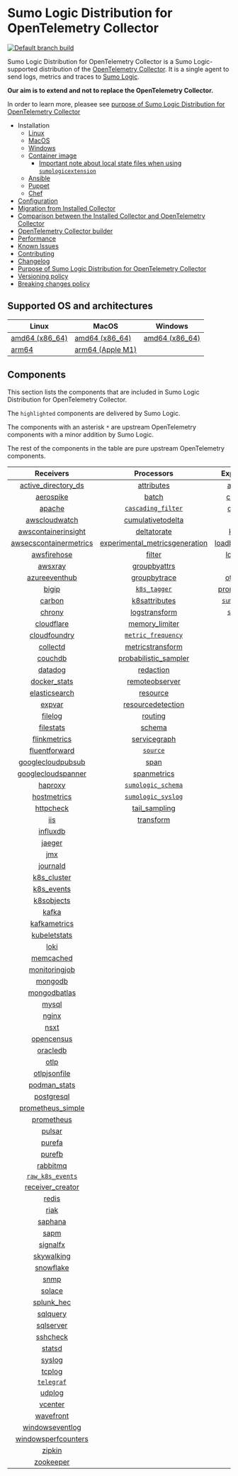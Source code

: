 # Sumo Logic Distribution for OpenTelemetry Collector

[![Default branch build](https://github.com/SumoLogic/sumologic-otel-collector/actions/workflows/dev_builds.yml/badge.svg)](https://github.com/SumoLogic/sumologic-otel-collector/actions/workflows/dev_builds.yml)

Sumo Logic Distribution for OpenTelemetry Collector is a Sumo Logic-supported distribution of the [OpenTelemetry Collector][otc_link].
It is a single agent to send logs, metrics and traces to [Sumo Logic][sumologic].

**Our aim is to extend and not to replace the OpenTelemetry Collector.**

In order to learn more, pleasee see [purpose of Sumo Logic Distribution for OpenTelemetry Collector][purpose]

[otc_link]: https://github.com/open-telemetry/opentelemetry-collector
[sumologic]: https://www.sumologic.com

- Installation
  - [Linux][linux_installation]
  - [MacOS][macos_installation]
  - [Windows][windows_installation]
  - [Container image](/docs/installation.md#container-image)
    - [Important note about local state files when using `sumologicextension`](/docs/installation.md#important-note-about-local-state-files-when-using-sumologicextension)
  - [Ansible](/docs/installation.md#ansible)
  - [Puppet](/docs/installation.md#puppet)
  - [Chef](/docs/installation.md#chef)
- [Configuration](docs/configuration.md)
- [Migration from Installed Collector](docs/migration.md)
- [Comparison between the Installed Collector and OpenTelemetry Collector](docs/comparison.md)
- [OpenTelemetry Collector builder](./otelcolbuilder/README.md)
- [Performance]
- [Known Issues][known issues]
- [Contributing](./CONTRIBUTING.md)
- [Changelog](./CHANGELOG.md)
- [Purpose of Sumo Logic Distribution for OpenTelemetry Collector][purpose]
- [Versioning policy][versioning]
- [Breaking changes policy][breaking]

[linux_installation]: https://help.sumologic.com/docs/send-data/opentelemetry-collector/install-collector-linux/
[macos_installation]: https://help.sumologic.com/docs/send-data/opentelemetry-collector/install-collector-macos/
[windows_installation]: https://help.sumologic.com/docs/send-data/opentelemetry-collector/install-collector-windows/
[performance]: https://help.sumologic.com/docs/send-data/opentelemetry-collector/#performance
[known issues]: https://help.sumologic.com/docs/send-data/opentelemetry-collector/troubleshooting-faq/#known-issues
[purpose]: https://help.sumologic.com/docs/send-data/opentelemetry-collector/sumo-logic-opentelemetry-vs-opentelemetry-upstream-relationship/
[versioning]: https://help.sumologic.com/docs/send-data/opentelemetry-collector/sumo-logic-opentelemetry-vs-opentelemetry-upstream-relationship/#versioning-policy
[breaking]: https://help.sumologic.com/docs/send-data/opentelemetry-collector/sumo-logic-opentelemetry-vs-opentelemetry-upstream-relationship/#versioning-policy

## Supported OS and architectures

| Linux                         | MacOS                         | Windows                     |
|-------------------------------|-------------------------------|-----------------------------|
| [amd64 (x86_64)][linux_amd64] | [amd64 (x86_64)][mac_amd64]   | [amd64 (x86_64)][win_amd64] |
| [arm64][linux_arm64]          | [arm64 (Apple M1)][mac_arm64] |                             |

[linux_amd64]: ./docs/installation.md#linux-on-amd64-x86-64
[linux_arm64]: ./docs/installation.md#linux-on-arm64
[mac_amd64]: ./docs/installation.md#macos-on-amd64-x86-64
[mac_arm64]: ./docs/installation.md#macos-on-arm64-apple-m1-x86-64
[win_amd64]: ./docs/installation.md#windows

## Components

This section lists the components that are included in Sumo Logic Distribution for OpenTelemetry Collector.

The `highlighted` components are delivered by Sumo Logic.

The components with an asterisk `*` are upstream OpenTelemetry components with a minor addition by Sumo Logic.

The rest of the components in the table are pure upstream OpenTelemetry components.

|                        Receivers                         |                          Processors                          |               Exporters                |                  Extensions                  |              Connectors               |
|:--------------------------------------------------------:|:------------------------------------------------------------:|:--------------------------------------:|:--------------------------------------------:|:-------------------------------------:|
|     [active_directory_ds][activedirectorydsreceiver]     |              [attributes][attributesprocessor]               |         [awss3][awss3exporter]         |       [asapclient][asapauthextension]        |      [forward][forwardconnector]      |
|              [aerospike][aerospikereceiver]              |                   [batch][batchprocessor]                    |        [carbon][carbonexporter]        |             [awsproxy][awsproxy]             |        [count][countconnector]        |
|                 [apache][apachereceiver]                 |        [`cascading_filter`][cascadingfilterprocessor]        |         [debug][debugexporter]         |       [basicauth][basicauthextension]        |      [routing][routingconnector]      |
|          [awscloudwatch][awscloudwatchreceiver]          |       [cumulativetodelta][cumulativetodeltaprocessor]        |          [file][fileexporter]          | [bearertokenauth][bearertokenauthextension]  | [servicegraph][servicegraphconnector] |
|    [awscontainerinsight][awscontainerinsightreceiver]    |             [deltatorate][deltatorateprocessor]              |         [kafka][kafkaexporter]         |           [db_storage][dbstorage]            |  [spanmetrics][spanmetricsconnector]  |
| [awsecscontainermetrics][awsecscontainermetricsreceiver] | [experimental_metricsgeneration][metricsgenerationprocessor] | [loadbalancing][loadbalancingexporter] |      [docker_observer][dockerobserver]       |                                       |
|            [awsfirehose][awsfirehosereceiver]            |                  [filter][filterprocessor]                   |       [logging][loggingexporter]       |         [ecs_observer][ecsobserver]          |                                       |
|                [awsxray][awsxrayreceiver]                |            [groupbyattrs][groupbyattrsprocessor]             |          [otlp][otlpexporter]          |     [ecs_task_observer][ecstaskobserver]     |                                       |
|          [azureeventhub][azureeventhubreceiver]          |            [groupbytrace][groupbytraceprocessor]             |      [otlphttp][otlphttpexporter]      |         [file_storage][filestorage]          |                                       |
|                  [bigip][bigipreceiver]                  |                 [`k8s_tagger`][k8sprocessor]                 |    [prometheus][prometheusexporter]    |   [headerssetter][headerssetterextension]    |                                       |
|                 [carbon][carbonreceiver]                 |           [k8sattributes][k8sattributesprocessor]            |    [`sumologic`][sumologicexporter]    |     [health_check][healthcheckextension]     |                                       |
|                 [chrony][chronyreceiver]                 |           [logstransform][logstransformprocessor]            |       [`syslog`][syslogexporter]       |        [host_observer][hostobserver]         |                                       |
|             [cloudflare][cloudflarereceiver]             |           [memory_limiter][memorylimiterprocessor]           |                                        |       [http_forwarder][httpforwarder]        |                                       |
|           [cloudfoundry][cloudfoundryreceiver]           |        [`metric_frequency`][metricfrequencyprocessor]        |                                        | [jaegerremotesampling][jaegerremotesampling] |                                       |
|               [collectd][collectdreceiver]               |        [metricstransform][metricstransformprocessor]         |                                        |         [k8s_observer][k8sobserver]          |                                       |
|                [couchdb][couchdbreceiver]                |    [probabilistic_sampler][probabilisticsamplerprocessor]    |                                        |      [memory_ballast][ballastextension]      |                                       |
|                [datadog][datadogreceiver]                |               [redaction][redactionprocessor]                |                                        |  [oauth2client][oauth2clientauthextension]   |                                       |
|           [docker_stats][dockerstatsreceiver]            |          [remoteobserver][remoteobserverprocessor]           |                                        |          [oidc][oidcauthextension]           |                                       |
|          [elasticsearch][elasticsearchreceiver]          |                [resource][resourceprocessor]                 |                                        |           [pprof][pprofextension]            |                                       |
|                 [expvar][expvarreceiver]                 |       [resourcedetection][resourcedetectionprocessor]        |                                        |       [sigv4auth][sigv4authextension]        |                                       |
|                [filelog][filelogreceiver]                |                 [routing][routingprocessor]                  |                                        |      [`sumologic`][sumologicextension]       |                                       |
|              [filestats][filestatsreceiver]              |                  [schema][schemaprocessor]                   |                                        |          [zpages][zpagesextension]           |                                       |
|           [flinkmetrics][flinkmetricsreceiver]           |            [servicegraph][servicegraphprocessor]             |                                        |                                              |                                       |
|          [fluentforward][fluentforwardreceiver]          |                 [`source`][sourceprocessor]                  |                                        |                                              |                                       |
|      [googlecloudpubsub][googlecloudpubsubreceiver]      |                    [span][spanprocessor]                     |                                        |                                              |                                       |
|     [googlecloudspanner][googlecloudspannerreceiver]     |             [spanmetrics][spanmetricsprocessor]              |                                        |                                              |                                       |
|                [haproxy][haproxyreceiver]                |        [`sumologic_schema`][sumologicschemaprocessor]        |                                        |                                              |                                       |
|            [hostmetrics][hostmetricsreceiver]            |        [`sumologic_syslog`][sumologicsyslogprocessor]        |                                        |                                              |                                       |
|              [httpcheck][httpcheckreceiver]              |            [tail_sampling][tailsamplingprocessor]            |                                        |                                              |                                       |
|                    [iis][iisreceiver]                    |               [transform][transformprocessor]                |                                        |                                              |                                       |
|               [influxdb][influxdbreceiver]               |                                                              |                                        |                                              |                                       |
|                 [jaeger][jaegerreceiver]                 |                                                              |                                        |                                              |                                       |
|                    [jmx][jmxreceiver]                    |                                                              |                                        |                                              |                                       |
|               [journald][journaldreceiver]               |                                                              |                                        |                                              |                                       |
|            [k8s_cluster][k8sclusterreceiver]             |                                                              |                                        |                                              |                                       |
|             [k8s_events][k8seventsreceiver]              |                                                              |                                        |                                              |                                       |
|             [k8sobjects][k8sobjectsreceiver]             |                                                              |                                        |                                              |                                       |
|                  [kafka][kafkareceiver]                  |                                                              |                                        |                                              |                                       |
|           [kafkametrics][kafkametricsreceiver]           |                                                              |                                        |                                              |                                       |
|           [kubeletstats][kubeletstatsreceiver]           |                                                              |                                        |                                              |                                       |
|                   [loki][lokireceiver]                   |                                                              |                                        |                                              |                                       |
|              [memcached][memcachedreceiver]              |                                                              |                                        |                                              |                                       |
|          [monitoringjob][monitoringjobreceiver]          |                                                              |                                        |                                              |                                       |
|                [mongodb][mongodbreceiver]                |                                                              |                                        |                                              |                                       |
|           [mongodbatlas][mongodbatlasreceiver]           |                                                              |                                        |                                              |                                       |
|                  [mysql][mysqlreceiver]                  |                                                              |                                        |                                              |                                       |
|                  [nginx][nginxreceiver]                  |                                                              |                                        |                                              |                                       |
|                   [nsxt][nsxtreceiver]                   |                                                              |                                        |                                              |                                       |
|             [opencensus][opencensusreceiver]             |                                                              |                                        |                                              |                                       |
|               [oracledb][oracledbreceiver]               |                                                              |                                        |                                              |                                       |
|                   [otlp][otlpreceiver]                   |                                                              |                                        |                                              |                                       |
|           [otlpjsonfile][otlpjsonfilereceiver]           |                                                              |                                        |                                              |                                       |
|              [podman_stats][podmanreceiver]              |                                                              |                                        |                                              |                                       |
|             [postgresql][postgresqlreceiver]             |                                                              |                                        |                                              |                                       |
|      [prometheus_simple][simpleprometheusreceiver]       |                                                              |                                        |                                              |                                       |
|             [prometheus][prometheusreceiver]             |                                                              |                                        |                                              |                                       |
|                 [pulsar][pulsarreceiver]                 |                                                              |                                        |                                              |                                       |
|                 [purefa][purefareceiver]                 |                                                              |                                        |                                              |                                       |
|                 [purefb][purefbreceiver]                 |                                                              |                                        |                                              |                                       |
|               [rabbitmq][rabbitmqreceiver]               |                                                              |                                        |                                              |                                       |
|         [`raw_k8s_events`][rawk8seventsreceiver]         |                                                              |                                        |                                              |                                       |
|           [receiver_creator][receivercreator]            |                                                              |                                        |                                              |                                       |
|                  [redis][redisreceiver]                  |                                                              |                                        |                                              |                                       |
|                   [riak][riakreceiver]                   |                                                              |                                        |                                              |                                       |
|                [saphana][saphanareceiver]                |                                                              |                                        |                                              |                                       |
|                   [sapm][sapmreceiver]                   |                                                              |                                        |                                              |                                       |
|               [signalfx][signalfxreceiver]               |                                                              |                                        |                                              |                                       |
|             [skywalking][skywalkingreceiver]             |                                                              |                                        |                                              |                                       |
|              [snowflake][snowflakereceiver]              |                                                              |                                        |                                              |                                       |
|                   [snmp][snmpreceiver]                   |                                                              |                                        |                                              |                                       |
|                 [solace][solacereceiver]                 |                                                              |                                        |                                              |                                       |
|             [splunk_hec][splunkhecreceiver]              |                                                              |                                        |                                              |                                       |
|               [sqlquery][sqlqueryreceiver]               |                                                              |                                        |                                              |                                       |
|              [sqlserver][sqlserverreceiver]              |                                                              |                                        |                                              |                                       |
|               [sshcheck][sshcheckreceiver]               |                                                              |                                        |                                              |                                       |
|                 [statsd][statsdreceiver]                 |                                                              |                                        |                                              |                                       |
|                 [syslog][syslogreceiver]                 |                                                              |                                        |                                              |                                       |
|                 [tcplog][tcplogreceiver]                 |                                                              |                                        |                                              |                                       |
|              [`telegraf`][telegrafreceiver]              |                                                              |                                        |                                              |                                       |
|                 [udplog][udplogreceiver]                 |                                                              |                                        |                                              |                                       |
|                [vcenter][vcenterreceiver]                |                                                              |                                        |                                              |                                       |
|              [wavefront][wavefrontreceiver]              |                                                              |                                        |                                              |                                       |
|        [windowseventlog][windowseventlogreceiver]        |                                                              |                                        |                                              |                                       |
|    [windowsperfcounters][windowsperfcountersreceiver]    |                                                              |                                        |                                              |                                       |
|                 [zipkin][zipkinreceiver]                 |                                                              |                                        |                                              |                                       |
|              [zookeeper][zookeeperreceiver]              |                                                              |                                        |                                              |                                       |

[activedirectorydsreceiver]: https://github.com/open-telemetry/opentelemetry-collector-contrib/tree/v0.87.0/receiver/activedirectorydsreceiver
[aerospikereceiver]: https://github.com/open-telemetry/opentelemetry-collector-contrib/tree/v0.87.0/receiver/aerospikereceiver
[apachereceiver]: https://github.com/open-telemetry/opentelemetry-collector-contrib/tree/v0.87.0/receiver/apachereceiver
[awscloudwatchreceiver]: https://github.com/open-telemetry/opentelemetry-collector-contrib/tree/v0.87.0/receiver/awscloudwatchreceiver
[awscontainerinsightreceiver]: https://github.com/open-telemetry/opentelemetry-collector-contrib/tree/v0.87.0/receiver/awscontainerinsightreceiver
[awsecscontainermetricsreceiver]: https://github.com/open-telemetry/opentelemetry-collector-contrib/tree/v0.87.0/receiver/awsecscontainermetricsreceiver
[awsfirehosereceiver]: https://github.com/open-telemetry/opentelemetry-collector-contrib/tree/v0.87.0/receiver/awsfirehosereceiver
[awsxrayreceiver]: https://github.com/open-telemetry/opentelemetry-collector-contrib/tree/v0.87.0/receiver/awsxrayreceiver
[azureeventhubreceiver]: https://github.com/open-telemetry/opentelemetry-collector-contrib/tree/v0.87.0/receiver/azureeventhubreceiver
[bigipreceiver]: https://github.com/open-telemetry/opentelemetry-collector-contrib/tree/v0.87.0/receiver/bigipreceiver
[carbonreceiver]: https://github.com/open-telemetry/opentelemetry-collector-contrib/tree/v0.87.0/receiver/carbonreceiver
[chronyreceiver]: https://github.com/open-telemetry/opentelemetry-collector-contrib/tree/v0.87.0/receiver/chronyreceiver
[cloudfoundryreceiver]: https://github.com/open-telemetry/opentelemetry-collector-contrib/tree/v0.87.0/receiver/cloudfoundryreceiver
[cloudflarereceiver]: https://github.com/open-telemetry/opentelemetry-collector-contrib/tree/v0.87.0/receiver/cloudflarereceiver
[collectdreceiver]: https://github.com/open-telemetry/opentelemetry-collector-contrib/tree/v0.87.0/receiver/collectdreceiver
[couchdbreceiver]: https://github.com/open-telemetry/opentelemetry-collector-contrib/tree/v0.87.0/receiver/couchdbreceiver
[datadogreceiver]: https://github.com/open-telemetry/opentelemetry-collector-contrib/tree/v0.87.0/receiver/datadogreceiver
[dockerstatsreceiver]: https://github.com/open-telemetry/opentelemetry-collector-contrib/tree/v0.87.0/receiver/dockerstatsreceiver
[elasticsearchreceiver]: https://github.com/open-telemetry/opentelemetry-collector-contrib/tree/v0.87.0/receiver/elasticsearchreceiver
[expvarreceiver]: https://github.com/open-telemetry/opentelemetry-collector-contrib/tree/v0.87.0/receiver/expvarreceiver
[filelogreceiver]: https://github.com/open-telemetry/opentelemetry-collector-contrib/tree/v0.87.0/receiver/filelogreceiver
[filestatsreceiver]: https://github.com/open-telemetry/opentelemetry-collector-contrib/tree/v0.87.0/receiver/filestatsreceiver
[flinkmetricsreceiver]: https://github.com/open-telemetry/opentelemetry-collector-contrib/tree/v0.87.0/receiver/flinkmetricsreceiver
[fluentforwardreceiver]: https://github.com/open-telemetry/opentelemetry-collector-contrib/tree/v0.87.0/receiver/fluentforwardreceiver
[googlecloudpubsubreceiver]: https://github.com/open-telemetry/opentelemetry-collector-contrib/tree/v0.87.0/receiver/googlecloudpubsubreceiver
[googlecloudspannerreceiver]: https://github.com/open-telemetry/opentelemetry-collector-contrib/tree/v0.87.0/receiver/googlecloudspannerreceiver
[haproxyreceiver]: https://github.com/open-telemetry/opentelemetry-collector-contrib/tree/v0.87.0/receiver/haproxyreceiver
[hostmetricsreceiver]: https://github.com/open-telemetry/opentelemetry-collector-contrib/tree/v0.87.0/receiver/hostmetricsreceiver
[httpcheckreceiver]: https://github.com/open-telemetry/opentelemetry-collector-contrib/tree/v0.87.0/receiver/httpcheckreceiver
[iisreceiver]: https://github.com/open-telemetry/opentelemetry-collector-contrib/tree/v0.87.0/receiver/iisreceiver
[influxdbreceiver]: https://github.com/open-telemetry/opentelemetry-collector-contrib/tree/v0.87.0/receiver/influxdbreceiver
[jaegerreceiver]: https://github.com/open-telemetry/opentelemetry-collector-contrib/tree/v0.87.0/receiver/jaegerreceiver
[jmxreceiver]: https://github.com/open-telemetry/opentelemetry-collector-contrib/tree/v0.87.0/receiver/jmxreceiver
[journaldreceiver]: https://github.com/open-telemetry/opentelemetry-collector-contrib/tree/v0.87.0/receiver/journaldreceiver
[k8sclusterreceiver]: https://github.com/open-telemetry/opentelemetry-collector-contrib/tree/v0.87.0/receiver/k8sclusterreceiver
[k8seventsreceiver]: https://github.com/open-telemetry/opentelemetry-collector-contrib/tree/v0.87.0/receiver/k8seventsreceiver
[k8sobjectsreceiver]: https://github.com/open-telemetry/opentelemetry-collector-contrib/tree/v0.87.0/receiver/k8sobjectsreceiver
[kafkareceiver]: https://github.com/open-telemetry/opentelemetry-collector-contrib/tree/v0.87.0/receiver/kafkareceiver
[kafkametricsreceiver]: https://github.com/open-telemetry/opentelemetry-collector-contrib/tree/v0.87.0/receiver/kafkametricsreceiver
[kubeletstatsreceiver]: https://github.com/open-telemetry/opentelemetry-collector-contrib/tree/v0.87.0/receiver/kubeletstatsreceiver
[lokireceiver]: https://github.com/open-telemetry/opentelemetry-collector-contrib/tree/v0.87.0/receiver/lokireceiver
[memcachedreceiver]: https://github.com/open-telemetry/opentelemetry-collector-contrib/tree/v0.87.0/receiver/memcachedreceiver
[monitoringjobreceiver]: ./pkg/receiver/jobreceiver
[mongodbreceiver]: https://github.com/open-telemetry/opentelemetry-collector-contrib/tree/v0.87.0/receiver/mongodbreceiver
[mongodbatlasreceiver]: https://github.com/open-telemetry/opentelemetry-collector-contrib/tree/v0.87.0/receiver/mongodbatlasreceiver
[mysqlreceiver]: https://github.com/open-telemetry/opentelemetry-collector-contrib/tree/v0.87.0/receiver/mysqlreceiver
[nginxreceiver]: https://github.com/open-telemetry/opentelemetry-collector-contrib/tree/v0.87.0/receiver/nginxreceiver
[nsxtreceiver]: https://github.com/open-telemetry/opentelemetry-collector-contrib/tree/v0.87.0/receiver/nsxtreceiver
[opencensusreceiver]: https://github.com/open-telemetry/opentelemetry-collector-contrib/tree/v0.87.0/receiver/opencensusreceiver
[oracledbreceiver]: https://github.com/open-telemetry/opentelemetry-collector-contrib/tree/v0.87.0/receiver/oracledbreceiver
[otlpreceiver]: https://github.com/open-telemetry/opentelemetry-collector/tree/v0.87.0/receiver/otlpreceiver
[otlpjsonfilereceiver]: https://github.com/open-telemetry/opentelemetry-collector-contrib/tree/v0.87.0/receiver/otlpjsonfilereceiver
[podmanreceiver]: https://github.com/open-telemetry/opentelemetry-collector-contrib/tree/v0.87.0/receiver/podmanreceiver
[postgresqlreceiver]: https://github.com/open-telemetry/opentelemetry-collector-contrib/tree/v0.87.0/receiver/postgresqlreceiver
[simpleprometheusreceiver]: https://github.com/open-telemetry/opentelemetry-collector-contrib/tree/v0.87.0/receiver/simpleprometheusreceiver
[prometheusreceiver]: https://github.com/open-telemetry/opentelemetry-collector-contrib/tree/v0.87.0/receiver/prometheusreceiver
[pulsarreceiver]: https://github.com/open-telemetry/opentelemetry-collector-contrib/tree/v0.87.0/receiver/pulsarreceiver
[purefareceiver]: https://github.com/open-telemetry/opentelemetry-collector-contrib/tree/v0.87.0/receiver/purefareceiver
[purefbreceiver]: https://github.com/open-telemetry/opentelemetry-collector-contrib/tree/v0.87.0/receiver/purefbreceiver
[rabbitmqreceiver]: https://github.com/open-telemetry/opentelemetry-collector-contrib/tree/v0.87.0/receiver/rabbitmqreceiver
[rawk8seventsreceiver]: ./pkg/receiver/rawk8seventsreceiver
[receivercreator]: https://github.com/open-telemetry/opentelemetry-collector-contrib/tree/v0.87.0/receiver/receivercreator
[redisreceiver]: https://github.com/open-telemetry/opentelemetry-collector-contrib/tree/v0.87.0/receiver/redisreceiver
[riakreceiver]: https://github.com/open-telemetry/opentelemetry-collector-contrib/tree/v0.87.0/receiver/riakreceiver
[saphanareceiver]: https://github.com/open-telemetry/opentelemetry-collector-contrib/tree/v0.87.0/receiver/saphanareceiver
[sapmreceiver]: https://github.com/open-telemetry/opentelemetry-collector-contrib/tree/v0.87.0/receiver/sapmreceiver
[signalfxreceiver]: https://github.com/open-telemetry/opentelemetry-collector-contrib/tree/v0.87.0/receiver/signalfxreceiver
[skywalkingreceiver]: https://github.com/open-telemetry/opentelemetry-collector-contrib/tree/v0.87.0/receiver/skywalkingreceiver
[snmpreceiver]: https://github.com/open-telemetry/opentelemetry-collector-contrib/tree/v0.87.0/receiver/snmpreceiver
[snowflakereceiver]: https://github.com/open-telemetry/opentelemetry-collector-contrib/tree/v0.87.0/receiver/snowflakereceiver
[solacereceiver]: https://github.com/open-telemetry/opentelemetry-collector-contrib/tree/v0.87.0/receiver/solacereceiver
[splunkhecreceiver]: https://github.com/open-telemetry/opentelemetry-collector-contrib/tree/v0.87.0/receiver/splunkhecreceiver
[sqlqueryreceiver]: https://github.com/open-telemetry/opentelemetry-collector-contrib/tree/v0.87.0/receiver/sqlqueryreceiver
[sqlserverreceiver]: https://github.com/open-telemetry/opentelemetry-collector-contrib/tree/v0.87.0/receiver/sqlserverreceiver
[sshcheckreceiver]: https://github.com/open-telemetry/opentelemetry-collector-contrib/tree/v0.87.0/receiver/sshcheckreceiver
[statsdreceiver]: https://github.com/open-telemetry/opentelemetry-collector-contrib/tree/v0.87.0/receiver/statsdreceiver
[syslogreceiver]: https://github.com/open-telemetry/opentelemetry-collector-contrib/tree/v0.87.0/receiver/syslogreceiver
[tcplogreceiver]: https://github.com/open-telemetry/opentelemetry-collector-contrib/tree/v0.87.0/receiver/tcplogreceiver
[telegrafreceiver]: ./pkg/receiver/telegrafreceiver
[udplogreceiver]: https://github.com/open-telemetry/opentelemetry-collector-contrib/tree/v0.87.0/receiver/udplogreceiver
[vcenterreceiver]: https://github.com/open-telemetry/opentelemetry-collector-contrib/tree/v0.87.0/receiver/vcenterreceiver
[wavefrontreceiver]: https://github.com/open-telemetry/opentelemetry-collector-contrib/tree/v0.87.0/receiver/wavefrontreceiver
[windowseventlogreceiver]: https://github.com/open-telemetry/opentelemetry-collector-contrib/tree/v0.87.0/receiver/windowseventlogreceiver
[windowsperfcountersreceiver]: https://github.com/open-telemetry/opentelemetry-collector-contrib/tree/v0.87.0/receiver/windowsperfcountersreceiver
[zipkinreceiver]: https://github.com/open-telemetry/opentelemetry-collector-contrib/tree/v0.87.0/receiver/zipkinreceiver
[zookeeperreceiver]: https://github.com/open-telemetry/opentelemetry-collector-contrib/tree/v0.87.0/receiver/zookeeperreceiver

[attributesprocessor]: https://github.com/open-telemetry/opentelemetry-collector-contrib/tree/v0.87.0/processor/attributesprocessor
[batchprocessor]: https://github.com/open-telemetry/opentelemetry-collector/tree/v0.87.0/processor/batchprocessor
[cascadingfilterprocessor]: ./pkg/processor/cascadingfilterprocessor
[cumulativetodeltaprocessor]: https://github.com/open-telemetry/opentelemetry-collector-contrib/tree/v0.87.0/processor/cumulativetodeltaprocessor
[deltatorateprocessor]: https://github.com/open-telemetry/opentelemetry-collector-contrib/tree/v0.87.0/processor/deltatorateprocessor
[metricsgenerationprocessor]: https://github.com/open-telemetry/opentelemetry-collector-contrib/tree/v0.87.0/processor/metricsgenerationprocessor
[filterprocessor]: https://github.com/open-telemetry/opentelemetry-collector-contrib/tree/v0.87.0/processor/filterprocessor
[groupbyattrsprocessor]: https://github.com/open-telemetry/opentelemetry-collector-contrib/tree/v0.87.0/processor/groupbyattrsprocessor
[groupbytraceprocessor]: https://github.com/open-telemetry/opentelemetry-collector-contrib/tree/v0.87.0/processor/groupbytraceprocessor
[k8sprocessor]: ./pkg/processor/k8sprocessor
[k8sattributesprocessor]: https://github.com/open-telemetry/opentelemetry-collector-contrib/tree/v0.87.0/processor/k8sattributesprocessor
[logstransformprocessor]: https://github.com/open-telemetry/opentelemetry-collector-contrib/tree/v0.87.0/processor/logstransformprocessor
[memorylimiterprocessor]: https://github.com/open-telemetry/opentelemetry-collector/tree/v0.87.0/processor/memorylimiterprocessor
[metricfrequencyprocessor]: ./pkg/processor/metricfrequencyprocessor
[metricstransformprocessor]: https://github.com/open-telemetry/opentelemetry-collector-contrib/tree/v0.87.0/processor/metricstransformprocessor
[probabilisticsamplerprocessor]: https://github.com/open-telemetry/opentelemetry-collector-contrib/tree/v0.87.0/processor/probabilisticsamplerprocessor
[redactionprocessor]: https://github.com/open-telemetry/opentelemetry-collector-contrib/tree/v0.87.0/processor/redactionprocessor
[remoteobserverprocessor]: https://github.com/open-telemetry/opentelemetry-collector-contrib/tree/v0.87.0/processor/remoteobserverprocessor
[resourceprocessor]: https://github.com/open-telemetry/opentelemetry-collector-contrib/tree/v0.87.0/processor/resourceprocessor
[resourcedetectionprocessor]: https://github.com/open-telemetry/opentelemetry-collector-contrib/tree/v0.87.0/processor/resourcedetectionprocessor
[routingprocessor]: https://github.com/open-telemetry/opentelemetry-collector-contrib/tree/v0.87.0/processor/routingprocessor
[schemaprocessor]: https://github.com/open-telemetry/opentelemetry-collector-contrib/tree/v0.87.0/processor/schemaprocessor
[servicegraphprocessor]: https://github.com/open-telemetry/opentelemetry-collector-contrib/tree/v0.87.0/processor/servicegraphprocessor
[sourceprocessor]: ./pkg/processor/sourceprocessor
[spanprocessor]: https://github.com/open-telemetry/opentelemetry-collector-contrib/tree/v0.87.0/processor/spanprocessor
[spanmetricsprocessor]: https://github.com/open-telemetry/opentelemetry-collector-contrib/tree/v0.87.0/processor/spanmetricsprocessor
[sumologicschemaprocessor]: ./pkg/processor/sumologicschemaprocessor
[sumologicsyslogprocessor]: ./pkg/processor/sumologicsyslogprocessor
[tailsamplingprocessor]: https://github.com/open-telemetry/opentelemetry-collector-contrib/tree/v0.87.0/processor/tailsamplingprocessor
[transformprocessor]: https://github.com/open-telemetry/opentelemetry-collector-contrib/tree/v0.87.0/processor/transformprocessor

[awss3exporter]: https://github.com/open-telemetry/opentelemetry-collector-contrib/tree/v0.87.0/exporter/awss3exporter
[carbonexporter]: https://github.com/open-telemetry/opentelemetry-collector-contrib/tree/v0.87.0/exporter/carbonexporter
[debugexporter]: https://github.com/open-telemetry/opentelemetry-collector/tree/v0.87.0/exporter/debugexporter
[fileexporter]: https://github.com/open-telemetry/opentelemetry-collector-contrib/tree/v0.87.0/exporter/fileexporter
[kafkaexporter]: https://github.com/open-telemetry/opentelemetry-collector-contrib/tree/v0.87.0/exporter/kafkaexporter
[loadbalancingexporter]: https://github.com/open-telemetry/opentelemetry-collector-contrib/tree/v0.87.0/exporter/loadbalancingexporter
[loggingexporter]: https://github.com/open-telemetry/opentelemetry-collector/tree/v0.87.0/exporter/loggingexporter
[otlpexporter]: https://github.com/open-telemetry/opentelemetry-collector/tree/v0.87.0/exporter/otlpexporter
[otlphttpexporter]: https://github.com/open-telemetry/opentelemetry-collector/tree/v0.87.0/exporter/otlphttpexporter
[prometheusexporter]: https://github.com/open-telemetry/opentelemetry-collector-contrib/tree/v0.87.0/exporter/prometheusexporter
[sumologicexporter]: ./pkg/exporter/sumologicexporter
[syslogexporter]: ./pkg/exporter/syslogexporter

[asapauthextension]: https://github.com/open-telemetry/opentelemetry-collector-contrib/tree/v0.87.0/extension/asapauthextension
[awsproxy]: https://github.com/open-telemetry/opentelemetry-collector-contrib/tree/v0.87.0/extension/awsproxy
[basicauthextension]: https://github.com/open-telemetry/opentelemetry-collector-contrib/tree/v0.87.0/extension/basicauthextension
[bearertokenauthextension]: https://github.com/open-telemetry/opentelemetry-collector-contrib/tree/v0.87.0/extension/bearertokenauthextension
[dbstorage]: https://github.com/open-telemetry/opentelemetry-collector-contrib/tree/v0.87.0/extension/storage/dbstorage
[dockerobserver]: https://github.com/open-telemetry/opentelemetry-collector-contrib/tree/v0.87.0/extension/observer/dockerobserver
[ecsobserver]: https://github.com/open-telemetry/opentelemetry-collector-contrib/tree/v0.87.0/extension/observer/ecsobserver
[ecstaskobserver]: https://github.com/open-telemetry/opentelemetry-collector-contrib/tree/v0.87.0/extension/observer/ecstaskobserver
[filestorage]: https://github.com/open-telemetry/opentelemetry-collector-contrib/tree/v0.87.0/extension/storage/filestorage
[headerssetterextension]: https://github.com/open-telemetry/opentelemetry-collector-contrib/tree/v0.87.0/extension/headerssetterextension
[healthcheckextension]: https://github.com/open-telemetry/opentelemetry-collector-contrib/tree/v0.87.0/extension/healthcheckextension
[hostobserver]: https://github.com/open-telemetry/opentelemetry-collector-contrib/tree/v0.87.0/extension/observer/hostobserver
[httpforwarder]: https://github.com/open-telemetry/opentelemetry-collector-contrib/tree/v0.87.0/extension/httpforwarder
[jaegerremotesampling]: https://github.com/open-telemetry/opentelemetry-collector-contrib/tree/v0.87.0/extension/jaegerremotesampling
[k8sobserver]: https://github.com/open-telemetry/opentelemetry-collector-contrib/tree/v0.87.0/extension/observer/k8sobserver
[ballastextension]: https://github.com/open-telemetry/opentelemetry-collector/tree/v0.87.0/extension/ballastextension
[oauth2clientauthextension]: https://github.com/open-telemetry/opentelemetry-collector-contrib/tree/v0.87.0/extension/oauth2clientauthextension
[oidcauthextension]: https://github.com/open-telemetry/opentelemetry-collector-contrib/tree/v0.87.0/extension/oidcauthextension
[pprofextension]: https://github.com/open-telemetry/opentelemetry-collector-contrib/tree/v0.87.0/extension/pprofextension
[sigv4authextension]: https://github.com/open-telemetry/opentelemetry-collector-contrib/tree/v0.87.0/extension/sigv4authextension
[sumologicextension]: ./pkg/extension/sumologicextension
[zpagesextension]: https://github.com/open-telemetry/opentelemetry-collector/tree/v0.87.0/extension/zpagesextension

[forwardconnector]: https://github.com/open-telemetry/opentelemetry-collector/tree/v0.87.0/connector/forwardconnector
[countconnector]: https://github.com/open-telemetry/opentelemetry-collector-contrib/tree/v0.87.0/connector/countconnector
[routingconnector]: https://github.com/open-telemetry/opentelemetry-collector-contrib/tree/v0.87.0/connector/routingconnector
[servicegraphconnector]: https://github.com/open-telemetry/opentelemetry-collector-contrib/tree/v0.87.0/connector/servicegraphconnector
[spanmetricsconnector]: https://github.com/open-telemetry/opentelemetry-collector-contrib/tree/v0.87.0/connector/spanmetricsconnector
